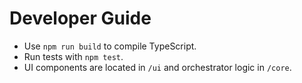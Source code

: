 # Developer Guide

- Use `npm run build` to compile TypeScript.
- Run tests with `npm test`.
- UI components are located in `/ui` and orchestrator logic in `/core`.
